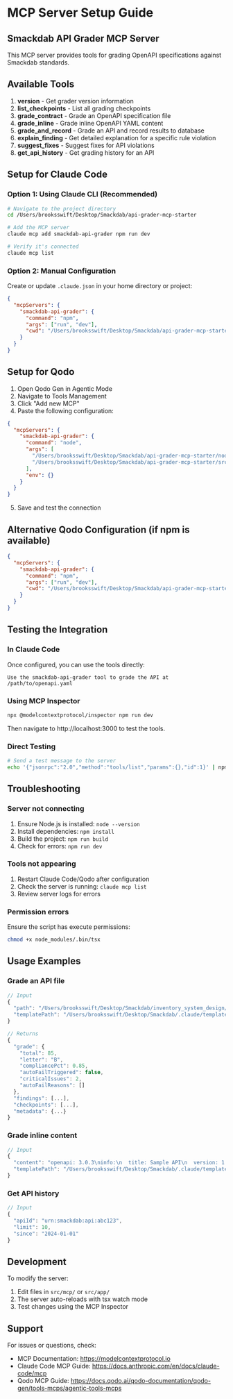 # MCP Server Setup Guide

## Smackdab API Grader MCP Server

This MCP server provides tools for grading OpenAPI specifications against Smackdab standards.

## Available Tools

1. **version** - Get grader version information
2. **list_checkpoints** - List all grading checkpoints
3. **grade_contract** - Grade an OpenAPI specification file
4. **grade_inline** - Grade inline OpenAPI YAML content
5. **grade_and_record** - Grade an API and record results to database
6. **explain_finding** - Get detailed explanation for a specific rule violation
7. **suggest_fixes** - Suggest fixes for API violations
8. **get_api_history** - Get grading history for an API

## Setup for Claude Code

### Option 1: Using Claude CLI (Recommended)

```bash
# Navigate to the project directory
cd /Users/brooksswift/Desktop/Smackdab/api-grader-mcp-starter

# Add the MCP server
claude mcp add smackdab-api-grader npm run dev

# Verify it's connected
claude mcp list
```

### Option 2: Manual Configuration

Create or update `.claude.json` in your home directory or project:

```json
{
  "mcpServers": {
    "smackdab-api-grader": {
      "command": "npm",
      "args": ["run", "dev"],
      "cwd": "/Users/brooksswift/Desktop/Smackdab/api-grader-mcp-starter"
    }
  }
}
```

## Setup for Qodo

1. Open Qodo Gen in Agentic Mode
2. Navigate to Tools Management
3. Click "Add new MCP"
4. Paste the following configuration:

```json
{
  "mcpServers": {
    "smackdab-api-grader": {
      "command": "node",
      "args": [
        "/Users/brooksswift/Desktop/Smackdab/api-grader-mcp-starter/node_modules/.bin/tsx",
        "/Users/brooksswift/Desktop/Smackdab/api-grader-mcp-starter/src/mcp/server.ts"
      ],
      "env": {}
    }
  }
}
```

5. Save and test the connection

## Alternative Qodo Configuration (if npm is available)

```json
{
  "mcpServers": {
    "smackdab-api-grader": {
      "command": "npm",
      "args": ["run", "dev"],
      "cwd": "/Users/brooksswift/Desktop/Smackdab/api-grader-mcp-starter"
    }
  }
}
```

## Testing the Integration

### In Claude Code

Once configured, you can use the tools directly:

```
Use the smackdab-api-grader tool to grade the API at /path/to/openapi.yaml
```

### Using MCP Inspector

```bash
npx @modelcontextprotocol/inspector npm run dev
```

Then navigate to http://localhost:3000 to test the tools.

### Direct Testing

```bash
# Send a test message to the server
echo '{"jsonrpc":"2.0","method":"tools/list","params":{},"id":1}' | npm run dev
```

## Troubleshooting

### Server not connecting

1. Ensure Node.js is installed: `node --version`
2. Install dependencies: `npm install`
3. Build the project: `npm run build`
4. Check for errors: `npm run dev`

### Tools not appearing

1. Restart Claude Code/Qodo after configuration
2. Check the server is running: `claude mcp list`
3. Review server logs for errors

### Permission errors

Ensure the script has execute permissions:
```bash
chmod +x node_modules/.bin/tsx
```

## Usage Examples

### Grade an API file

```typescript
// Input
{
  "path": "/Users/brooksswift/Desktop/Smackdab/inventory_system_design/contracts/openapi/v2/archive_original/INV-001-product-core-api-hateoas.yaml",
  "templatePath": "/Users/brooksswift/Desktop/Smackdab/.claude/templates/MASTER_API_TEMPLATE_v3.yaml"
}

// Returns
{
  "grade": {
    "total": 85,
    "letter": "B",
    "compliancePct": 0.85,
    "autoFailTriggered": false,
    "criticalIssues": 2,
    "autoFailReasons": []
  },
  "findings": [...],
  "checkpoints": [...],
  "metadata": {...}
}
```

### Grade inline content

```typescript
// Input
{
  "content": "openapi: 3.0.3\ninfo:\n  title: Sample API\n  version: 1.0.0\n...",
  "templatePath": "/Users/brooksswift/Desktop/Smackdab/.claude/templates/MASTER_API_TEMPLATE_v3.yaml"
}
```

### Get API history

```typescript
// Input
{
  "apiId": "urn:smackdab:api:abc123",
  "limit": 10,
  "since": "2024-01-01"
}
```

## Development

To modify the server:

1. Edit files in `src/mcp/` or `src/app/`
2. The server auto-reloads with tsx watch mode
3. Test changes using the MCP Inspector

## Support

For issues or questions, check:
- MCP Documentation: https://modelcontextprotocol.io
- Claude Code MCP Guide: https://docs.anthropic.com/en/docs/claude-code/mcp
- Qodo MCP Guide: https://docs.qodo.ai/qodo-documentation/qodo-gen/tools-mcps/agentic-tools-mcps